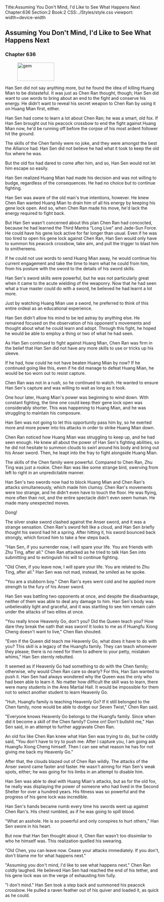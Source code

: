 Title:Assuming You Don't Mind, I'd Like to See What Happens Next 
Chapter:636 
Section:2 
Book:2 
CSS:../Styles/style.css 
viewport: width=device-width
  
## Assuming You Don't Mind, I'd Like to See What Happens Next
### Chapter 636
  
<figure>
	<img src="../Images/gem.gif" alt="gem" id="gem" width="120" height="60" />
</figure>
  

  
Han Sen did not say anything more, but he found the idea of killing Huang Mian to be distasteful. It was just as Chen Ran thought, though; Han Sen did want to use words to bring about an end to the fight and conserve his energy. He didn't want to reveal his secret weapon to Chen Ran by using it on Huang Mian first, either.

Han Sen had come to learn a lot about Chen Ran; he was a smart, old fox. If Han Sen brought out his peacock crossbow to end the fight against Huang Mian now, he'd be running off before the corpse of his most ardent follower hit the ground.

The skills of the Chen family were no joke, and they were amongst the best the Alliance had. Han Sen did not believe he had what it took to keep the old fox where he was.

But the old fox had dared to come after him, and so, Han Sen would not let him escape so easily.

Han Sen realized Huang Mian had made his decision and was not willing to budge, regardless of the consequences. He had no choice but to continue fighting.

Han Sen was aware of the old man's true intentions, however. He knew Chen Ran wanted Huang Mian to drain him of all his energy by keeping his gene lock open. And so, when Chen Ran made his move, he'd lack the energy required to fight back.

But Han Sen wasn't concerned about this plan Chen Ran had concocted, because he had learned the Third Mantra "Long Live" and Jade-Sun Force. He could have his gene lock active for far longer than usual. Even if he was too tired to open his gene lock against Chen Ran, Han Sen would only have to summon his peacock crossbow, take aim, and pull the trigger to blast him to smithereens.

If he could not use words to send Huang Mian away, he would continue his current engagement and take the time to learn what he could from him, from his posture with the sword to the details of his sword skills.

Han Sen's sword skills were powerful, but he was not particularly great when it came to the acute wielding of the weaponry. Now that he had seen what a true master could do with a sword, he believed he had learnt a lot more.

Just by watching Huang Mian use a sword, he preferred to think of this entire ordeal as an educational experience.

Han Sen didn't allow his mind to be led astray by anything else. He remained focused on the observation of his opponent's movements and thought about what he could learn and adopt. Through this fight, he hoped he would be able to employ a thing or two of what he had seen.

As Han Sen continued to fight against Huang Mian, Chen Ran was firm in the belief that Han Sen did not have any more skills to use or tricks up his sleeve.

If he had, how could he not have beaten Huang Mian by now? If he continued going like this, even if he did manage to defeat Huang Mian, he would be too worn out to resist capture.

Chen Ran was not in a rush, so he continued to watch. He wanted to ensure Han Sen's capture and was willing to wait as long as it took.

One hour later, Huang Mian's power was beginning to wind down. With constant fighting, the time one could keep their gene lock open was considerably shorter. This was happening to Huang Mian, and he was struggling to maintain his composure.

Han Sen was not going to let this opportunity pass him by, so he exerted more and more power into his attacks in order to strike Huang Mian down.

Chen Ran noticed how Huang Mian was struggling to keep up, and he had seen enough. He knew all about the power of Han Sen's fighting abilities, so he did not hesitate to summon clouds to swirl around his body and bring out his Anser sword. Then, he leapt into the fray to fight alongside Huang Mian.

The skills of the Chen family were powerful. Compared to Chen Ran, Zhu Ting was just a rookie. Chen Ran was like some strange bird, swerving from left to right in an unpredictable manner.

Han Sen's two swords now had to block Huang Mian and Chen Ran's attacks simultaneously, which made him clumsy. Chen Ran's movements were too strange, and he didn't even have to touch the floor. He was flying, more often than not, and the entire spectacle didn't even seem human. He made many unexpected moves.

Dong!

The silver snake sword clashed against the Anser sword, and it was a strange sensation. Chen Ran's sword felt like a cloud, and Han Sen briefly thought his sword had hit a spring. After hitting it, his sword bounced back strongly, which forced him to take a few steps back.

"Han Sen, if you surrender now, I will spare your life. You are friends with Zhu Ting, after all." Chen Ran attacked as he tried to talk Han Sen into submitting and to extinguish his will to continue fighting.

"Old Chen, if you leave now, I will spare your life. You are related to Zhu Ting, after all." Han Sen was not mad, instead, he smiled as he spoke.

"You are a stubborn boy." Chen Ran's eyes went cold and he applied more strength to the fury of his Anser sword.

Han Sen was battling two opponents at once, and despite the disadvantage, neither of them was able to deal any damage to him. Han Sen's body was unbelievably light and graceful, and it was startling to see him remain calm under the attacks of two elites at once.

"You really know Heavenly Go, don't you? Did the Queen teach you? How dare they break the oath that was sworn! It looks to me as if Huangfu Xiong Cheng doesn't want to live," Chen Ran shouted.

"Even if the Queen did teach me Heavenly Go, what does it have to do with you? This skill is a legacy of the Huangfu family. They can teach whomever they please; there is no need for them to adhere to your petty, mistaken whims," Han Sen sternly rebutted.

It seemed as if Heavenly Go had something to do with the Chen family; otherwise, why would Chen Ran care so dearly? For this, Han San wanted to push it. Han Sen had always wondered why the Queen was the only who had been able to learn it. No matter how difficult the skill was to learn, there were many students in the Ares Martial Hall. It would be impossible for them not to select another student to learn Heavenly Go.

"Huh, Huangfu family is teaching Heavenly Go? If it still belonged to the Chen family, none would be able to dodge our Seven Twist," Chen Ran said.

"Everyone knows Heavenly Go belongs to the Huangfu family. Since when did it become a skill of the Chen family? Come on! Don't bullshit me," Han Sen said, in an attempt to further aggravate Chen Ran.

An old fox like Chen Ran knew what Han Sen was trying to do, but he coldly said, "You don't have to try to push me. After I capture you, I am going ask Huangfu Xiong Cheng himself. Then I can see what reason he has for not giving me back my Heavenly Go."

After that, the clouds blazed out of Chen Ran wildly. The attacks of the Anser sword came faster and faster. He wasn't aiming for Han Sen's weak spots, either; he was going for his limbs in an attempt to disable him.

Han Sen was able to deal with Huang Mian's attacks, but as for the old fox, he really was displaying the power of someone who had lived in the Second Shelter for over a hundred years. His fitness was so powerful and the progress of his gene lock was incredible.

Han Sen's hands became numb every time his swords went up against Chen Ran's. His chest rumbled, as if he was going to spill blood.

"What an asshole. He is so powerful and only conspires to hurt others," Han Sen swore in his heart.

But now that Han Sen thought about it, Chen Ran wasn't too dissimilar to who he himself was. This realization quelled his swearing.

"Old Chen, you can leave now. Cease your attacks immediately. If you don't, don't blame me for what happens next."

"Assuming you don't mind, I'd like to see what happens next." Chen Ran coldly laughed. He believed Han Sen had reached the end of his tether, and his gene lock was on the verge of exhausting him fully.

"I don't mind." Han Sen took a step back and summoned his peacock crossbow. He pulled a raven feather out of his quiver and loaded it, as quick as he could.